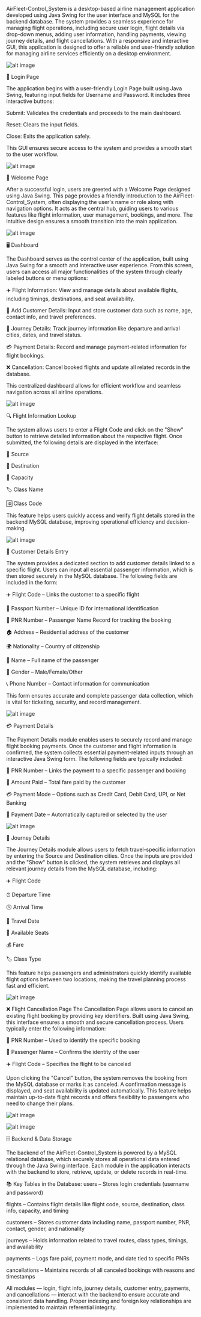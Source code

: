 AirFleet-Control_System is a desktop-based airline management application developed using Java Swing for the user interface and MySQL for the backend database. The system provides a seamless experience for managing flight operations, including secure user login, flight details via drop-down menus, adding user information, handling payments, viewing journey details, and flight cancellations. With a responsive and interactive GUI, this application is designed to offer a reliable and user-friendly solution for managing airline services efficiently on a desktop environment.

![alt image](https://github.com/sharada-patil1508/AirFleet-Control-System/blob/090b86ce40fb984ae18bf89860c4e6355eeda2bb/Login%20Page.png)

🔐 Login Page

The application begins with a user-friendly Login Page built using Java Swing, featuring input fields for Username and Password. It includes three interactive buttons:

Submit: Validates the credentials and proceeds to the main dashboard.

Reset: Clears the input fields.

Close: Exits the application safely.

This GUI ensures secure access to the system and provides a smooth start to the user workflow.

![alt image](https://github.com/sharada-patil1508/AirFleet-Control-System/blob/d514dafd39d06efa8ee0fadc95bf2f0ce145a353/Welcome%20Page.png)

🎉 Welcome Page


After a successful login, users are greeted with a Welcome Page designed using Java Swing. This page provides a friendly introduction to the AirFleet-Control_System, often displaying the user's name or role along with navigation options. It acts as the central hub, guiding users to various features like flight information, user management, bookings, and more. The intuitive design ensures a smooth transition into the main application.

![alt image](https://github.com/sharada-patil1508/AirFleet-Control-System/blob/53cf11097b243099f2062a0377d24fd12fd54f17/DashBoard.png)

🖥️ Dashboard


The Dashboard serves as the control center of the application, built using Java Swing for a smooth and interactive user experience. From this screen, users can access all major functionalities of the system through clearly labeled buttons or menu options:

✈️ Flight Information: View and manage details about available flights, including timings, destinations, and seat availability.

👤 Add Customer Details: Input and store customer data such as name, age, contact info, and travel preferences.

🧳 Journey Details: Track journey information like departure and arrival cities, dates, and travel status.

💳 Payment Details: Record and manage payment-related information for flight bookings.

❌ Cancellation: Cancel booked flights and update all related records in the database.

This centralized dashboard allows for efficient workflow and seamless navigation across all airline operations.

![alt image](https://github.com/sharada-patil1508/AirFleet-Control-System/blob/d86ffdbdb91cc828735a8d591ef740b9708f3ca6/Flight_info.png)

🔍 Flight Information Lookup


The system allows users to enter a Flight Code and click on the "Show" button to retrieve detailed information about the respective flight. Once submitted, the following details are displayed in the interface:

🛫 Source

🛬 Destination

👥 Capacity

🏷️ Class Name

🆔 Class Code

This feature helps users quickly access and verify flight details stored in the backend MySQL database, improving operational efficiency and decision-making.

![alt image](https://github.com/sharada-patil1508/AirFleet-Control-System/blob/1d68d8c382ba3e263aba57645d0eecfeb639529d/Customer_details.png)

🧾 Customer Details Entry


The system provides a dedicated section to add customer details linked to a specific flight. Users can input all essential passenger information, which is then stored securely in the MySQL database. The following fields are included in the form:

✈️ Flight Code – Links the customer to a specific flight

🛂 Passport Number – Unique ID for international identification

🎫 PNR Number – Passenger Name Record for tracking the booking

🏠 Address – Residential address of the customer

🌍 Nationality – Country of citizenship

👤 Name – Full name of the passenger

🚻 Gender – Male/Female/Other

📞 Phone Number – Contact information for communication

This form ensures accurate and complete passenger data collection, which is vital for ticketing, security, and record management.

![alt image](https://github.com/sharada-patil1508/AirFleet-Control-System/blob/6209f89462dbad1e19c13db8055067b396c77b9e/Payment.png)

💳 Payment Details

The Payment Details module enables users to securely record and manage flight booking payments. Once the customer and flight information is confirmed, the system collects essential payment-related inputs through an interactive Java Swing form. The following fields are typically included:

🧾 PNR Number – Links the payment to a specific passenger and booking

💸 Amount Paid – Total fare paid by the customer

💳 Payment Mode – Options such as Credit Card, Debit Card, UPI, or Net Banking

📅 Payment Date – Automatically captured or selected by the user


![alt image](https://github.com/sharada-patil1508/AirFleet-Control-System/blob/a3a4758d729134a64be8e63d8464966879c2a6d0/Journey%20Details.png)

🧳 Journey Details


The Journey Details module allows users to fetch travel-specific information by entering the Source and Destination cities. Once the inputs are provided and the "Show" button is clicked, the system retrieves and displays all relevant journey details from the MySQL database, including:

✈️ Flight Code

⏰ Departure Time

🕓 Arrival Time

📅 Travel Date

👥 Available Seats

💰 Fare

🏷️ Class Type

This feature helps passengers and administrators quickly identify available flight options between two locations, making the travel planning process fast and efficient.


![alt image](https://github.com/sharada-patil1508/AirFleet-Control-System/blob/5d44d2b214d72829816eec727483f8a948376f70/Cancelation.png)

❌ Flight Cancellation Page
The Cancellation Page allows users to cancel an existing flight booking by providing key identifiers. Built using Java Swing, this interface ensures a smooth and secure cancellation process. Users typically enter the following information:

🎫 PNR Number – Used to identify the specific booking

🧍 Passenger Name – Confirms the identity of the user

✈️ Flight Code – Specifies the flight to be canceled

Upon clicking the "Cancel" button, the system removes the booking from the MySQL database or marks it as canceled. A confirmation message is displayed, and seat availability is updated automatically. This feature helps maintain up-to-date flight records and offers flexibility to passengers who need to change their plans.


![alt image](https://github.com/sharada-patil1508/AirFleet-Control-System/blob/34676f70afd4d7703fa7a8557bf0d3ce98ed7ffb/Backend.png)

![alt image](https://github.com/sharada-patil1508/AirFleet-Control-System/blob/34676f70afd4d7703fa7a8557bf0d3ce98ed7ffb/Backend1.png)


🗄️ Backend & Data Storage


The backend of the AirFleet-Control_System is powered by a MySQL relational database, which securely stores all operational data entered through the Java Swing interface. Each module in the application interacts with the backend to store, retrieve, update, or delete records in real-time.

📚 Key Tables in the Database:
users – Stores login credentials (username and password)

flights – Contains flight details like flight code, source, destination, class info, capacity, and timing

customers – Stores customer data including name, passport number, PNR, contact, gender, and nationality

journeys – Holds information related to travel routes, class types, timings, and availability

payments – Logs fare paid, payment mode, and date tied to specific PNRs

cancellations – Maintains records of all canceled bookings with reasons and timestamps

All modules — login, flight info, journey details, customer entry, payments, and cancellations — interact with the backend to ensure accurate and consistent data handling. Proper indexing and foreign key relationships are implemented to maintain referential integrity.
